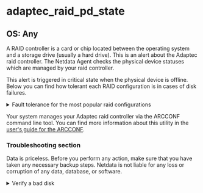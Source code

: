 # adaptec_raid_pd_state

## OS: Any

A RAID controller is a card or chip located between the operating system and a storage drive (usually a hard drive). This is an alert about the Adaptec raid controller. The Netdata Agent checks
the physical device statuses which are managed by your raid controller.

This alert is triggered in critical state when the physical device is offline. Below you can
find how tolerant each RAID configuration is in cases of disk failures.

<details>
<summary>Fault tolerance for the most popular raid configurations </summary>

- _RAID 0_ provides no fault tolerance. Any drive failures will cause data loss, so do not use this
  on a mission critical server.

- _RAID 1_ configuration is best used for situations where capacity isn't a requirement but data
  protection is. This set up mirrors two disks so you can have 1 drive fail and still be able to
  recover your data.

- _RAID 5_  can withstand a single drive failure with a tradeoff in performance.

- _RAID 6_ can withstand two disk failures at one time.

- _RAID 10_  can survive a single drive failure per array.

</details>

Your system manages your Adaptec raid controller via the ARCCONF command line tool. You can find
more information about this utility in
the [user's guide for the ARCCONF](https://download.adaptec.com/pdfs/user_guides/microsemi_cli_smarthba_smartraid_v3_00_23484_ug.pdf).

### Troubleshooting section

Data is priceless. Before you perform any action, make sure that you have taken any necessary backup
steps. Netdata is not liable for any loss or corruption of any data, database, or software.


<details>
<summary>Verify a bad disk </summary>

Check the smart report for the drives in your RAID controller:

    ```
    root@netdata # arcconf GETSMARTSTATS 1
    ```

If a disk is degraded, you should consider replacing it. Your Adaptec RAID card will
   automatically start to rebuild a faulty hard drive when you replace it with a healthy one.

